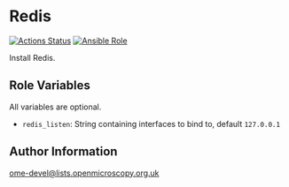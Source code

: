 Redis
=====

[![Actions Status](https://github.com/ome/ansible-role-redis/workflows/Molecule/badge.svg)](https://github.com/ome/ansible-role-redis/actions)
[![Ansible Role](https://img.shields.io/badge/ansible--galaxy-redis-blue.svg)](https://galaxy.ansible.com/ui/standalone/roles/ome/redis/)

Install Redis.


Role Variables
--------------

All variables are optional.
- `redis_listen`: String containing interfaces to bind to, default `127.0.0.1`


Author Information
------------------

ome-devel@lists.openmicroscopy.org.uk
